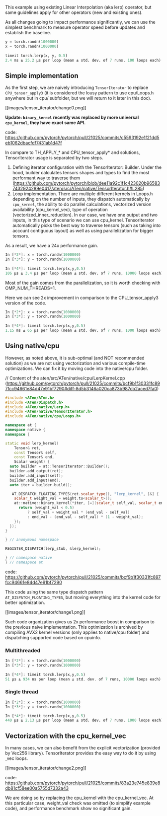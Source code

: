 This example using existing Linear Interpolation (aka lerp) operator, but same guidelines apply for other operators (new and existing ones).

As all changes going to impact performance significantly, we can use the simplest benchmark to measure operator speed before updates and establish the baseline.

```python
y = torch.randn(1000000) 
x = torch.randn(1000000)
 
timeit torch.lerp(x, y, 0.5) 
2.4 ms ± 25.2 µs per loop (mean ± std. dev. of 7 runs, 100 loops each)
```

## Simple implementation

As the first step, we are naively introducing `TensorIterator` to replace `CPU_tensor_apply3` (it is considered the lousy pattern to use cpu/Loops.h anywhere but in cpu/ subfolder, but we will return to it later in this doc).

[[images/tensor_iterator/change0.png]] 

**Update: `binary_kernel` recently was replaced by more universal `cpu_kernel`, they have exact same API.**

code: https://github.com/pytorch/pytorch/pull/21025/commits/c5593192e1f21dd5eb1062dbacfdf7431ab1d47f

In compare to TH_APPLY_* and CPU_tensor_apply* and  solutions, TensorIterator usage is separated by two steps.
1) Defining iterator configuration with the TensorIterator::Builder. Under the hood, builder calculates tensors shapes and types to find the most performant way to traverse them (https://github.com/pytorch/pytorch/blob/dee11a92c1f1c423020b965837432924289e0417/aten/src/ATen/native/TensorIterator.h#L285)
2) Loop implementation.
There are multiple different kernels in Loops.h depending on the number of inputs, they dispatch automatically by `cpu_kernel`, the ability to do parallel calculations, vectorized version availability (cpu_kernel_vec), type of operation (vectorized_inner_reduction).
In our case, we have one output and two inputs, in this type of scenario we can use cpu_kernel.
TensorIterator automatically picks the best way to traverse tensors (such as taking into account contiguous layout) as well as using parallelization for bigger tensors.

As a result, we have a 24x performance gain.
```python
In [*2*]: x = torch.randn(1000000) 
In [*3*]: y = torch.randn(1000000)
 
In [*4*]: timeit torch.lerp(x,y,0.5)
106 µs ± 3.4 µs per loop (mean ± std. dev. of 7 runs, 10000 loops each)
```
Most of the gain comes from the parallelization, so it is worth checking with OMP_NUM_THREADS=1.

Here we can see 2x improvement in comparison to the CPU_tensor_apply3 version of the code.
```python
In [*2*]: x = torch.randn(1000000) 
In [*3*]: y = torch.randn(1000000)
 
In [*4*]: timeit torch.lerp(x,y,0.5) 
1.15 ms ± 65 µs per loop (mean ± std. dev. of 7 runs, 1000 loops each)
```

## Using native/cpu

However, as noted above, it is sub-optimal (and NOT recommended solution) as we are not using vectorization and various compile-time optimizations. We can fix it by moving code into the native/cpu folder. 

// Content of the aten/src/ATen/native/cpu/LerpKernel.cpp (https://github.com/pytorch/pytorch/pull/21025/commits/bcf9b1f30331fc897fcc94661e84d47e91bf7290#diff-8d5b3146a020ca873b987cb2aced7fa0)

```cpp
#include <ATen/ATen.h>
#include <ATen/Dispatch.h>
#include <ATen/native/Lerp.h>
#include <ATen/native/TensorIterator.h>
#include <ATen/native/cpu/Loops.h>

namespace at {
namespace native {
namespace {

static void lerp_kernel(
    Tensor& ret,
    const Tensor& self,
    const Tensor& end,
    Scalar weight) {
  auto builder = at::TensorIterator::Builder();
  builder.add_output(ret);
  builder.add_input(self);
  builder.add_input(end);
  auto iter = builder.build();

   AT_DISPATCH_FLOATING_TYPES(ret.scalar_type(), "lerp_kernel", [&] {
    scalar_t weight_val = weight.to<scalar_t>();
    at::native::binary_kernel(*iter, [=](scalar_t self_val, scalar_t end_val) {
      return (weight_val < 0.5)
          ? self_val + weight_val * (end_val - self_val)
          : end_val - (end_val - self_val) * (1 - weight_val);
    });
  });
}

} // anonymous namespace

REGISTER_DISPATCH(lerp_stub, &lerp_kernel);

} // namespace native
} // namespace at
```

code: https://github.com/pytorch/pytorch/pull/21025/commits/bcf9b1f30331fc897fcc94661e84d47e91bf7290

This code using the same type dispatch pattern `AT_DISPATCH_FLOATING_TYPES`, but moving everything into the kernel code for better optimization.

[[images/tensor_iterator/change1.png]]

Such code organization gives us 2x performance boost in comparison to the previous naive implementation. This optimization is archived by compiling AVX2 kernel versions (only applies to native/cpu folder) and dispatching supported code based on cpuinfo. 


### Multithreaded

```python
In [*2*]: x = torch.randn(1000000) 
In [*3*]: y = torch.randn(1000000)
 
In [*4*]: timeit torch.lerp(x,y,0.5) 
51 µs ± 934 ns per loop (mean ± std. dev. of 7 runs, 10000 loops each)
```

### Single thread

```python
In [*2*]: x = torch.randn(1000000) 
In [*3*]: y = torch.randn(1000000)

In [*4*]: timeit torch.lerp(x,y,0.5) 
440 µs ± 2.13 µs per loop (mean ± std. dev. of 7 runs, 1000 loops each)
```

## Vectorization with the cpu_kernel_vec

In many cases, we can also benefit from the explicit vectorization (provided by Vec256 library). TensorIterator provides the easy way to do it by using _vec loops.

[[images/tensor_iterator/change2.png]]

code: https://github.com/pytorch/pytorch/pull/21025/commits/83a23e745e839e8db81cf58ee00a5755d7332a43

We are doing so by replacing the cpu_kernel with the cpu_kernel_vec. At this particular case, weight_val check was omitted (to simplify example code), and performance benchmark show no significant gain.